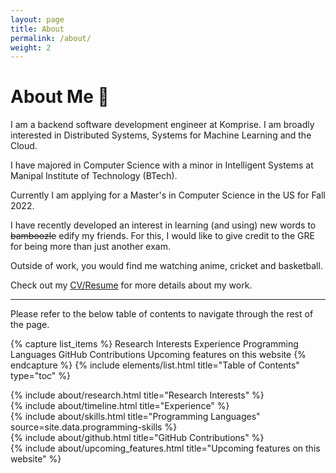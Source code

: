```yaml
---
layout: page
title: About
permalink: /about/
weight: 2
---
```


# **About Me :wave:**

I am a backend software development engineer at Komprise. I am broadly interested in Distributed Systems, Systems for Machine Learning and the Cloud.

I have majored in Computer Science with a minor in Intelligent Systems at Manipal Institute of Technology (BTech).

Currently I am applying for a Master's in Computer Science in the US for Fall 2022.

I have recently developed an interest in learning (and using) new words to <strike>bamboozle</strike> edify my friends. For this, I would like to give credit to the GRE for being more than just another exam.

Outside of work, you would find me watching anime, cricket and basketball.

Check out my <a href="https://drive.google.com/file/d/1ReNcJ3OBSsS92TOQSbum2PXcYuULdD63/view?usp=sharing">CV/Resume</a> for more details about my work.

---

Please refer to the below table of contents to navigate through the rest of the page.

{% capture list_items %}
Research Interests
Experience
Programming Languages
GitHub Contributions
Upcoming features on this website
{% endcapture %}
{% include elements/list.html title="Table of Contents" type="toc" %}

<div class="row" id="research-nterests">
{% include about/research.html title="Research Interests" %}
</div>

<div class="row" id="experience">
{% include about/timeline.html title="Experience" %}
</div>

<div class="row" id="programming-languages">
{% include about/skills.html title="Programming Languages" source=site.data.programming-skills %}
<!-- {% include about/skills.html title="Other Skills" source=site.data.other-skills %} -->
</div>

<div class="row" id="github-contributions">
{% include about/github.html title="GitHub Contributions" %}
</div>

<div class="row" id="upcoming-features-on-this-website">
{% include about/upcoming_features.html title="Upcoming features on this website" %}
</div>
